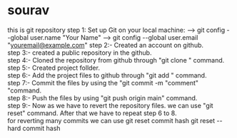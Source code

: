 # sourav
this is git repository 
step 1: Set up Git on your local machine:
        --> git config --global user.name "Your Name"
        --> git config --global user.email "youremail@example.com"
step 2:- Created an account on github.                                                                                                                             
step 3:- created a public repository in the github.                                                                                                                   
step 4:- Cloned the repository from github through "git clone <repository url>" command.                                                                              
step 5:- Created project follder.                                                                                                                                     
step 6:- Add the project files to github through "git add <filename>" command.                                                                                        
step 7:- Commit the files by using the "git commit -m "comment" "command.                                                                                             
step 8:- Push the files by using "git push origin main" command.                                                                                                      
step 9:- Now as we have to revert the repository files.                                                                                                                        we can use "git reset" command.                                                                                                                                        After that we have to repeat step 6 to 8.                                                                                                                   
for reverting many commits we can use                                                                                                                                          git reset commit hash                                                                                                                                                  git reset --hard commit hash
